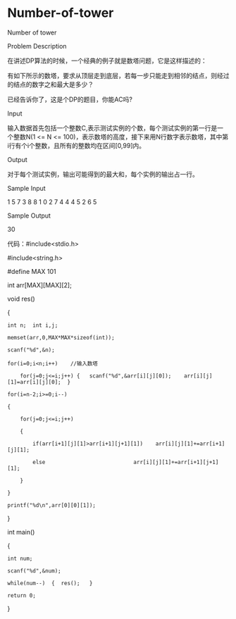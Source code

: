 # Number-of-tower

Number of tower

Problem Description

在讲述DP算法的时候，一个经典的例子就是数塔问题，它是这样描述的：


有如下所示的数塔，要求从顶层走到底层，若每一步只能走到相邻的结点，则经过的结点的数字之和最大是多少？


已经告诉你了，这是个DP的题目，你能AC吗?


Input

输入数据首先包括一个整数C,表示测试实例的个数，每个测试实例的第一行是一个整数N(1 <= N <= 100)，表示数塔的高度，接下来用N行数字表示数塔，其中第i行有个i个整数，且所有的整数均在区间[0,99]内。

Output

对于每个测试实例，输出可能得到的最大和，每个实例的输出占一行。

Sample Input

1 5 7 3 8 8 1 0 2 7 4 4 4 5 2 6 5

Sample Output

30


代码：#include<stdio.h>

#include<string.h>

#define MAX 101

int arr[MAX][MAX][2];

void res()

{

    int n;  int i,j;
    
    memset(arr,0,MAX*MAX*sizeof(int));
    
    scanf("%d",&n);
    
    for(i=0;i<n;i++)    //输入数塔
    
        for(j=0;j<=i;j++) {   scanf("%d",&arr[i][j][0]);    arr[i][j][1]=arr[i][j][0];  }
        
    for(i=n-2;i>=0;i--)
    
    {
    
        for(j=0;j<=i;j++)
        
        {
        
            if(arr[i+1][j][1]>arr[i+1][j+1][1])    arr[i][j][1]+=arr[i+1][j][1];
            
            else                            arr[i][j][1]+=arr[i+1][j+1][1];
            
        }
        
    }
    
    printf("%d\n",arr[0][0][1]);
    
}

int main()

{

    int num;
    
    scanf("%d",&num);
    
    while(num--)  {  res();   }
    
    return 0;
    
}

